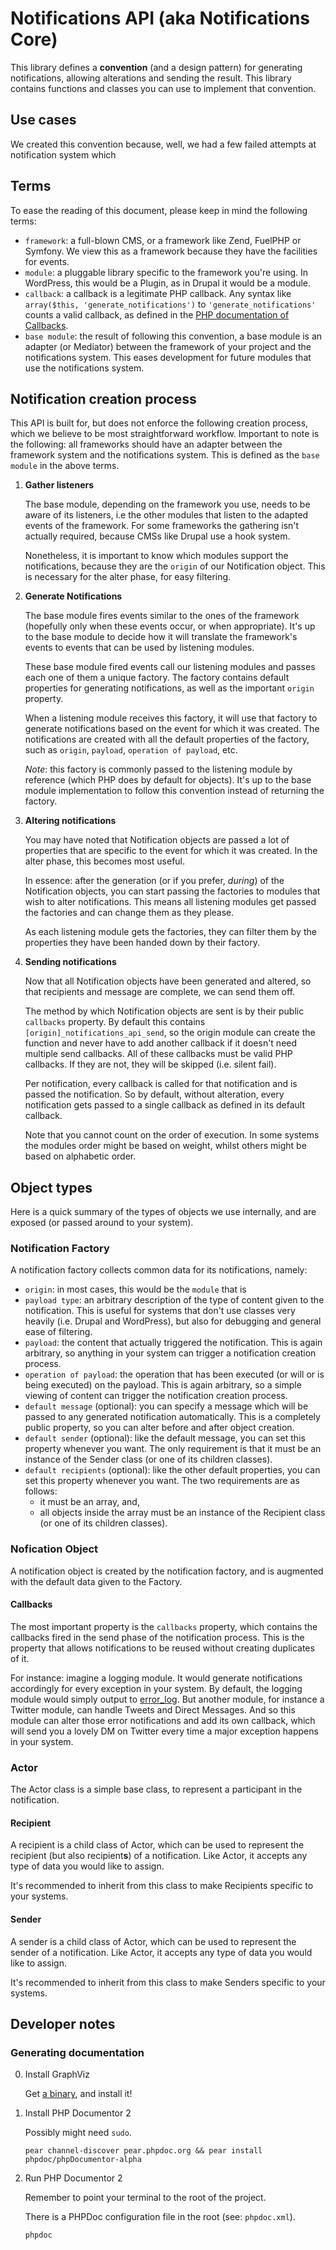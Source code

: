 # Notifications API (aka Notifications Core)

This library defines a __convention__ (and a design pattern) for generating notifications, allowing alterations and sending the result. This library contains functions and classes you can use to implement that convention.

## Use cases

We created this convention because, well, we had a few failed attempts at notification system which 

## Terms

To ease the reading of this document, please keep in mind the following terms:

* `framework`: a full-blown CMS, or a framework like Zend, FuelPHP or Symfony. We view this as a framework because they have the facilities for events.
* `module`: a pluggable library specific to the framework you're using. In WordPress, this would be a Plugin, as in Drupal it would be a module.
* `callback`: a callback is a legitimate PHP callback. Any syntax like `array($this, 'generate_notifications')` to `'generate_notifications'` counts a valid callback, as defined in the [PHP documentation of Callbacks](http://uk3.php.net/manual/en/language.types.callable.php).
* `base module`: the result of following this convention, a base module is an adapter (or Mediator) between the framework of your project and the notifications system. This eases development for future modules that use the notifications system.

## Notification creation process

This API is built for, but does not enforce the following creation process, which we believe to be most straightforward workflow.
Important to note is the following: all frameworks should have an adapter between the framework system and the notifications system. This is defined as the `base module` in the above terms.

1. 	__Gather listeners__

	The base module, depending on the framework you use, needs to be aware of its listeners, i.e the other modules that listen to the adapted events of the framework.
	For some frameworks the gathering isn't actually required, because CMSs like Drupal use a hook system.

	Nonetheless, it is important to know which modules support the notifications, because they are the `origin` of our Notification object. This is necessary for the alter phase, for easy filtering.

2.	__Generate Notifications__

	The base module fires events similar to the ones of the framework (hopefully only when these events occur, or when appropriate). It's up to the base module to decide how it will translate the framework's events to events that can be used by listening modules.

	These base module fired events call our listening modules and passes each one of them a unique factory. The factory contains default properties for generating notifications, as well as the important `origin` property.

	When a listening module receives this factory, it will use that factory to generate notifications based on the event for which it was created. The notifications are created with all the default properties of the factory, such as `origin`, `payload`, `operation of payload`, etc.

	*Note*: this factory is commonly passed to the listening module by reference (which PHP does by default for objects). It's up to the base module implementation to follow this convention instead of returning the factory.

3. 	__Altering notifications__

	You may have noted that Notification objects are passed a lot of properties that are specific to the event for which it was created. In the alter phase, this becomes most useful.

	In essence: after the generation (or if you prefer, _during_) of the Notification objects, you can start passing the factories to modules that wish to alter notifications. This means all listening modules get passed the factories and can change them as they please.

	As each listening module gets the factories, they can filter them by the properties they have been handed down by their factory. 

4. 	__Sending notifications__

	Now that all Notification objects have been generated and altered, so that recipients and message are complete, we can send them off.

	The method by which Notification objects are sent is by their public `callbacks` property. By default this contains `[origin]_notifications_api_send`, so the origin module can create the function and never have to add another callback if it doesn't need multiple send callbacks.
	All of these callbacks must be valid PHP callbacks. If they are not, they will be skipped (i.e. silent fail).

	Per notification, every callback is called for that notification and is passed the notification. So by default, without alteration, every notification gets passed to a single callback as defined in its default callback.

	Note that you cannot count on the order of execution. In some systems the modules order might be based on weight, whilst others might be based on alphabetic order.

## Object types

Here is a quick summary of the types of objects we use internally, and are exposed (or passed around to your system).

### Notification Factory

A notification factory collects common data for its notifications, namely:

* `origin`: in most cases, this would be the `module` that is 
* `payload type`: an arbitrary description of the type of content given to the notification. This is useful for systems that don't use classes very heavily (i.e. Drupal and WordPress), but also for debugging and general ease of filtering.
* `payload`: the content that actually triggered the notification. This is again arbitrary, so anything in your system can trigger a notification creation process.
* `operation of payload`: the operation that has been executed (or will or is being executed) on the payload. This is again arbitrary, so a simple viewing of content can trigger the notification creation process.
* `default message` (optional): you can specify a message which will be passed to any generated notification automatically. This is a completely public property, so you can alter before and after object creation.
* `default sender` (optional): like the default message, you can set this property whenever you want. The only requirement is that it must be an instance of the Sender class (or one of its children classes).
* `default recipients` (optional): like the other default properties, you can set this property whenever you want. The two requirements are as follows:
    * it must be an array, and,
    * all objects inside the array must be an instance of the Recipient class (or one of its children classes).

### Nofication Object

A notification object is created by the notification factory, and is augmented with the default data given to the Factory.

#### Callbacks

The most important property is the `callbacks` property, which contains the callbacks fired in the send phase of the notification process. This is the property that allows notifications to be reused without creating duplicates of it. 

For instance: imagine a logging module. It would generate notifications accordingly for every exception in your system. By default, the logging module would simply output to [error_log](http://uk3.php.net/manual/en/function.error-log.php). But another module, for instance a Twitter module, can handle Tweets and Direct Messages. And so this module can alter those error notifications and add its own callback, which will send you a lovely DM on Twitter every time a major exception happens in your system.

### Actor

The Actor class is a simple base class, to represent a participant in the notification.

#### Recipient

A recipient is a child class of Actor, which can be used to represent the recipient (but also recipient**s**) of a notification. Like Actor, it accepts any type of data you would like to assign.

It's recommended to inherit from this class to make Recipients specific to your systems.

#### Sender

A sender is a child class of Actor, which can be used to represent the sender of a notification. Like Actor, it accepts any type of data you would like to assign.

It's recommended to inherit from this class to make Senders specific to your systems.

## Developer notes

### Generating documentation

0. Install GraphViz

	Get [a binary](http://www.graphviz.org/Download_macos.php), and install it!

1. Install PHP Documentor 2

	Possibly might need `sudo`.

	`pear channel-discover pear.phpdoc.org && pear install phpdoc/phpDocumentor-alpha`

2. Run PHP Documentor 2

	Remember to point your terminal to the root of the project.

	There is a PHPDoc configuration file in the root (see: `phpdoc.xml`).
	
	`phpdoc`
